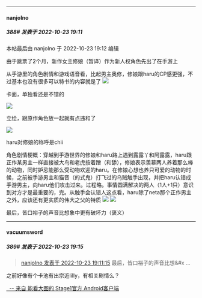 

*****

####  nanjolno  
##### 388#       发表于 2022-10-23 19:11

 本帖最后由 nanjolno 于 2022-10-23 19:12 编辑 

由于跳票了2个月，新作女主修娘（暂译）作为新人权角色先出了在手游上

从手游里的角色剧情和游戏语音看，比起男主奥修，修娘跟haru的CP感更强，不过基本也没有很多可以特书的内容就是了
<img src="http://45.32.38.43/IMG_3598.jpg" referrerpolicy="no-referrer">

卡面，单独看还是不错的

<img src="http://45.32.38.43/IMG_3592.jpg" referrerpolicy="no-referrer">

立绘，跟原作角色放一起就有点违和了

<img src="http://45.32.38.43/IMG_3593.jpg" referrerpolicy="no-referrer">

haru对修娘的称呼是chii

角色剧情梗概：穿越到手游世界的修娘和haru路上遇到露露丫和阿露露，haru跟正作某男主一样直接被大鸟和老虎按着蹭（和舔），修娘表示羡慕两人养着那么棒的动物，同时妒忌能那么受动物欢迎的haru。在修娘心想也养只可爱的动物的时候，之前被手游男主和猫音（的式鬼）打飞过的乌贼触手出现，并把haru认错成手游男主，向haru他们攻击过来。过程略。事情圆满解决的两人（1人+1只）意识到对方才是最重要的，完。从触手会认错人这点看，haru除了neta那个正作男主之外，应该还有更实质的伟大之父的特质
<img src="http://45.32.38.43/IMG_3597.jpg" referrerpolicy="no-referrer">
<img src="http://45.32.38.43/IMG_3595.jpg" referrerpolicy="no-referrer">

最后，皆口裕子的声音比想象中更有破坏力（褒义）

*****

####  vacuumsword  
##### 389#       发表于 2022-10-23 19:15

<blockquote><a href="httphttps://bbs.saraba1st.com/2b/forum.php?mod=redirect&amp;goto=findpost&amp;pid=58061679&amp;ptid=2032223" target="_blank">nanjolno 发表于 2022-10-23 19:11:15</a>
最后，皆口裕子的声音比想&amp;#x ...</blockquote>之前好像有个卡池有出宗近lilly，有相关剧情么？

[  -- 来自 能看大图的 Stage1官方 Android客户端](https://www.coolapk.com/apk/140634)

